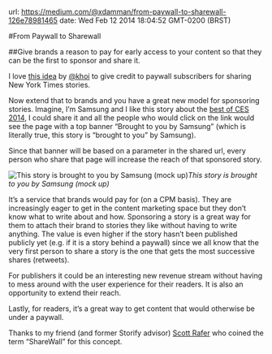 url: https://medium.com/@xdamman/from-paywall-to-sharewall-126e78981465
date: Wed Feb 12 2014 18:04:52 GMT-0200 (BRST)

#From Paywall to Sharewall

##Give brands a reason to pay for early access to your content so that they can be the first to sponsor and share it.

I love [this idea](http://www.subtraction.com/2014/02/12/an-idea-for-the-times-pay-wall) by [@khoi](https://twitter.com/khoi) to give credit to paywall subscribers for sharing New York Times stories.

Now extend that to brands and you have a great new model for sponsoring stories. Imagine, I’m Samsung and I like this story about the [best of CES 2014](http://techcrunch.com/2014/01/12/the-best-of-ces-2014), I could share it and all the people who would click on the link would see the page with a top banner “Brought to you by Samsung” (which is literally true, this story is “brought to you” by Samsung).

Since that banner will be based on a parameter in the shared url, every person who share that page will increase the reach of that sponsored story.

![This story is brought to you by Samsung (mock up)](https://medium2.global.ssl.fastly.net/max/4688/1*zE7U_46TCsERjJVKWBJF7A.png)*This story is brought to you by Samsung (mock up)*

It’s a service that brands would pay for (on a CPM basis). They are increasingly eager to get in the content marketing space but they don’t know what to write about and how. Sponsoring a story is a great way for them to attach their brand to stories they like without having to write anything. The value is even higher if the story hasn’t been published publicly yet (e.g. if it is a story behind a paywall) since we all know that the very first person to share a story is the one that gets the most successive shares (retweets).

For publishers it could be an interesting new revenue stream without having to mess around with the user experience for their readers. It is also an opportunity to extend their reach.

Lastly, for readers, it’s a great way to get content that would otherwise be under a paywall.

Thanks to my friend (and former Storify advisor) [Scott Rafer](https://twitter.com/rafer) who coined the term “ShareWall” for this concept.

